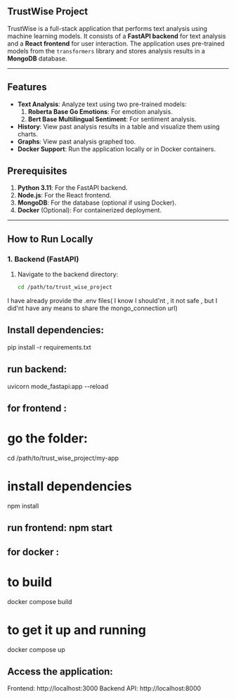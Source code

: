 

## TrustWise Project

TrustWise is a full-stack application that performs text analysis using machine learning models. It consists of a **FastAPI backend** for text analysis and a **React frontend** for user interaction. The application uses pre-trained models from the `transformers` library and stores analysis results in a **MongoDB** database.

---

## **Features**
- **Text Analysis**: Analyze text using two pre-trained models:
  1. **Roberta Base Go Emotions**: For emotion analysis.
  2. **Bert Base Multilingual Sentiment**: For sentiment analysis.
- **History**: View past analysis results in a table and visualize them using charts.
- **Graphs**: View past analysis graphed too.
- **Docker Support**: Run the application locally or in Docker containers.

## **Prerequisites**
1. **Python 3.11**: For the FastAPI backend.
2. **Node.js**: For the React frontend.
3. **MongoDB**: For the database (optional if using Docker).
4. **Docker** (Optional): For containerized deployment.

---

## **How to Run Locally**

### **1. Backend (FastAPI)**
1. Navigate to the backend directory:
   ```bash
   cd /path/to/trust_wise_project

I have already provide the .env files( I know I should'nt , it not safe , but I did'nt have any means to share the mongo_connection url)

## Install dependencies:
pip install -r requirements.txt


## run backend:
uvicorn mode_fastapi:app --reload

## for frontend :

# go the folder:
cd /path/to/trust_wise_project/my-app

# install dependencies
npm install

## run frontend: npm start

## for docker :
# to build
docker compose build
# to get it up and running 
docker compose up

## Access the application:

Frontend: http://localhost:3000
Backend API: http://localhost:8000




